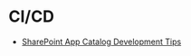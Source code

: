 # CI/CD

- [SharePoint App Catalog Development Tips](https://julieturner.net/post/sp-appcatalog-dev-tips/)
